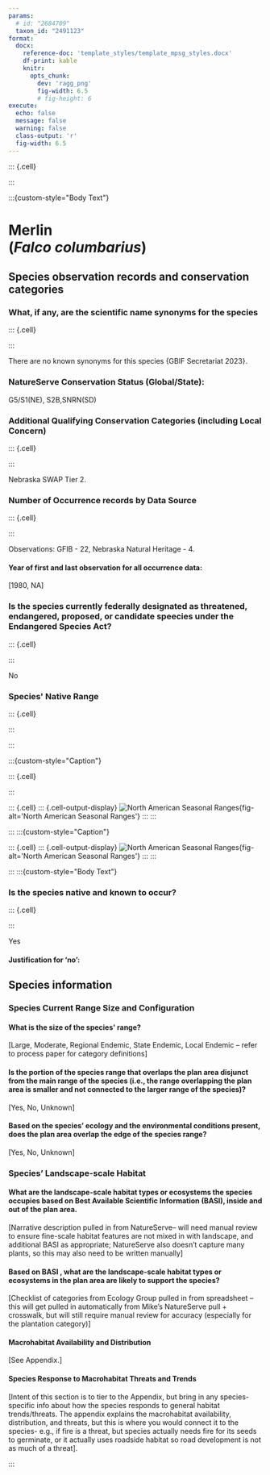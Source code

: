 ```yaml
---
params: 
  # id: "2684709"
  taxon_id: "2491123"
format:
  docx:
    reference-doc: 'template_styles/template_mpsg_styles.docx'
    df-print: kable
    knitr:
      opts_chunk:
        dev: 'ragg_png'
        fig-width: 6.5
        # fig-height: 6
execute:
  echo: false
  message: false
  warning: false
  class-output: 'r'
  fig-width: 6.5
---
```



::: {.cell}

:::


:::{custom-style="Body Text"}
# Merlin<br>(*Falco columbarius*)

## Species observation records and conservation categories

### What, if any, are the scientific name synonyms for the species



::: {.cell}

:::



There are no known synonyms for this species {GBIF Secretariat 2023}.

### NatureServe Conservation Status (Global/State):

G5/S1(NE), S2B,SNRN(SD)

### Additional Qualifying Conservation Categories (including Local Concern)



::: {.cell}

:::



Nebraska SWAP Tier 2.

### Number of Occurrence records by Data Source



::: {.cell}

:::


Observations: GFIB - 22, Nebraska Natural Heritage - 4.

#### Year of first and last observation for all occurrence data: 

[1980, NA]

### Is the species currently federally designated as threatened, endangered, proposed, or candidate speecies under the Endangered Species Act?



::: {.cell}

:::



No

### Species' Native Range 



::: {.cell}

:::


:::

:::{custom-style="Caption"}



::: {.cell}

:::

::: {.cell}
::: {.cell-output-display}
![North American Seasonal Ranges](species_evaluation_files/figure-docx/breeding-range-1.png){fig-alt='North American Seasonal Ranges'}
:::
:::




:::
:::{custom-style="Caption"}


::: {.cell}
::: {.cell-output-display}
![North American Seasonal Ranges](species_evaluation_files/figure-docx/occurrence-records-1.png){fig-alt='North American Seasonal Ranges'}
:::
:::


:::
:::{custom-style="Body Text"}


### Is the species native and known to occur?



::: {.cell}

:::



Yes

#### Justification for ‘no’:



## Species information

### Species Current Range Size and Configuration

#### What is the size of the species' range?

[Large, Moderate, Regional Endemic, State Endemic, Local Endemic – refer to process paper for category definitions]

#### Is the portion of the species range that overlaps the plan area disjunct from the main range of the species (i.e., the range overlapping the plan area is smaller and not connected to the larger range of the species)?

[Yes, No, Unknown]

#### Based on the species’ ecology and the environmental conditions present, does the plan area overlap the edge of the species range?

[Yes, No, Unknown]

### Species’ Landscape-scale Habitat

#### What are the landscape-scale habitat types or ecosystems the species occupies based on Best Available Scientific Information (BASI), inside and out of the plan area. 

[Narrative description pulled in from NatureServe– will need manual review to ensure fine-scale habitat features are not mixed in with landscape, and additional BASI as appropriate; NatureServe also doesn’t capture many plants, so this may also need to be written manually]

#### Based on BASI , what are the landscape-scale habitat types or ecosystems in the plan area are likely to support the species?

[Checklist of categories from Ecology Group pulled in from spreadsheet – this will get pulled in automatically from Mike’s NatureServe pull + crosswalk, but will still require manual review for accuracy (especially for the plantation category)]

#### Macrohabitat Availability and Distribution

[See Appendix.]

#### Species Response to Macrohabitat Threats and Trends

[Intent of this section is to tier to the Appendix, but bring in any species-specific info about how the species responds to general habitat trends/threats. The appendix explains the macrohabitat availability, distribution, and threats, but this is where you would connect it to the species- e.g., if fire is a threat, but species actually needs fire for its seeds to germinate, or it actually uses roadside habitat so road development is not as much of a threat].


:::



